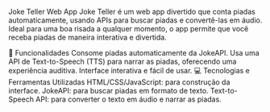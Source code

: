 Joke Teller Web App
Joke Teller é um web app divertido que conta piadas automaticamente, usando APIs para buscar piadas e convertê-las em áudio. Ideal para uma boa risada a qualquer momento, o app permite que você receba piadas de maneira interativa e divertida.

:star2: Funcionalidades
Consome piadas automaticamente da JokeAPI.
Usa uma API de Text-to-Speech (TTS) para narrar as piadas, oferecendo uma experiência auditiva.
Interface interativa e fácil de usar.
:computer: Tecnologias e Ferramentas Utilizadas
HTML/CSS/JavaScript: para construção da interface.
JokeAPI: para buscar piadas em formato de texto.
Text-to-Speech API: para converter o texto em áudio e narrar as piadas.
